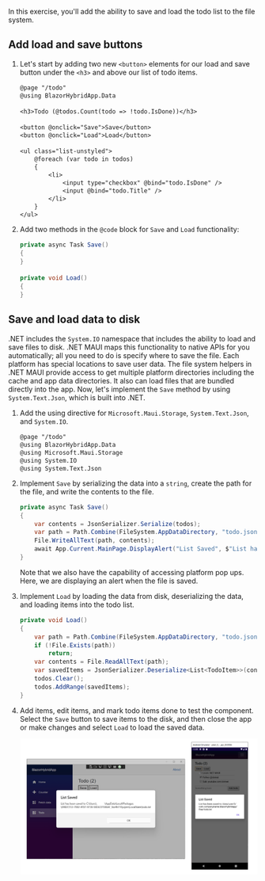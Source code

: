 In this exercise, you'll add the ability to save and load the todo list to the file system.

## Add load and save buttons

1. Let's start by adding two new `<button>` elements for our load and save button under the `<h3>` and  above our list of todo items.

    ```razor
    @page "/todo"
    @using BlazorHybridApp.Data

    <h3>Todo (@todos.Count(todo => !todo.IsDone))</h3>

    <button @onclick="Save">Save</button>
    <button @onclick="Load">Load</button>

    <ul class="list-unstyled">
        @foreach (var todo in todos)
        {
            <li>
                <input type="checkbox" @bind="todo.IsDone" />
                <input @bind="todo.Title" />
            </li>
        }
    </ul>
    ```

1. Add two methods in the `@code` block for `Save` and `Load` functionality:

    ```csharp    
    private async Task Save()
    {
    }

    private void Load()
    {
    }
    ```

## Save and load data to disk

.NET includes the `System.IO` namespace that includes the ability to load and save files to disk. .NET MAUI maps this functionality to native APIs for you automatically; all you need to do is specify where to save the file. Each platform has special locations to save user data. The file system helpers in .NET MAUI provide access to get multiple platform directories including the cache and app data directories. It also can load files that are bundled directly into the app. Now, let's implement the `Save` method by using `System.Text.Json`, which is built into .NET.

1. Add the using directive for `Microsoft.Maui.Storage`, `System.Text.Json`, and `System.IO`.

    ```razor
    @page "/todo"
    @using BlazorHybridApp.Data
    @using Microsoft.Maui.Storage
    @using System.IO
    @using System.Text.Json
    ```

1. Implement `Save` by serializing the data into a `string`, create the path for the file, and write the contents to the file.

    ```csharp
    private async Task Save()
    {
        var contents = JsonSerializer.Serialize(todos);
        var path = Path.Combine(FileSystem.AppDataDirectory, "todo.json");
        File.WriteAllText(path, contents);
        await App.Current.MainPage.DisplayAlert("List Saved", $"List has been saved to {path}", "OK");
    }
    ```

    Note that we also have the capability of accessing platform pop ups. Here, we are displaying an alert when the file is saved.

1. Implement `Load` by loading the data from disk, deserializing the data, and loading items into the todo list.

    ```csharp
    private void Load()
    {
        var path = Path.Combine(FileSystem.AppDataDirectory, "todo.json");
        if (!File.Exists(path))
            return;
        var contents = File.ReadAllText(path);
        var savedItems = JsonSerializer.Deserialize<List<TodoItem>>(contents);
        todos.Clear();
        todos.AddRange(savedItems);
    }
    ```

1. Add items, edit items, and mark todo items done to test the component. Select the `Save` button to save items to the disk, and then close the app or make changes and select `Load` to load the saved data.

   ![Screenshot of the completed ToDo page with load and save buttons](../media/todo-complete-save-load.png)
